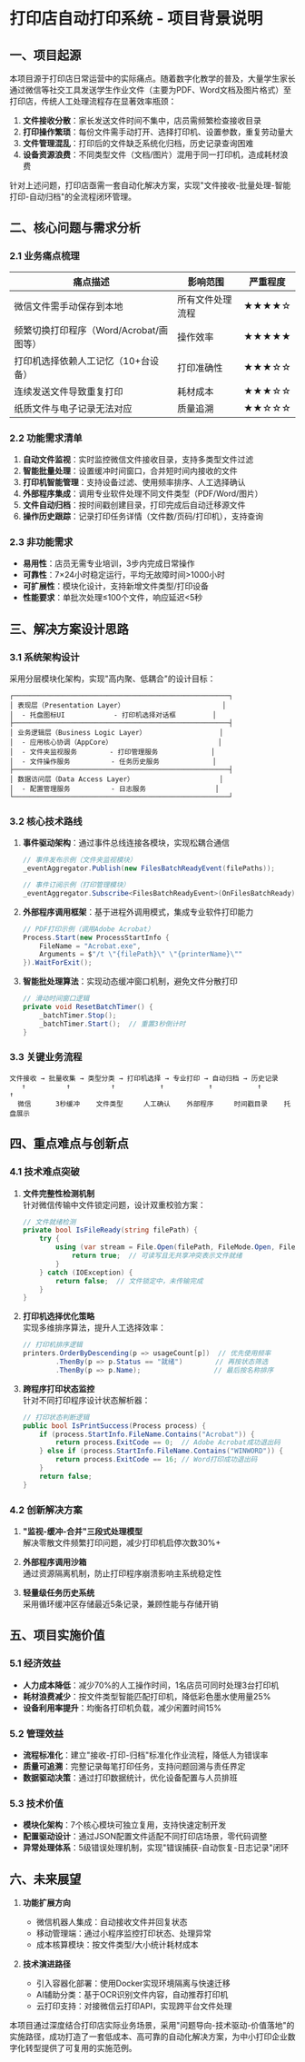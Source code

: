 # 打印店自动打印系统 - 项目背景说明

## 一、项目起源

本项目源于打印店日常运营中的实际痛点。随着数字化教学的普及，大量学生家长通过微信等社交工具发送学生作业文件（主要为PDF、Word文档及图片格式）至打印店，传统人工处理流程存在显著效率瓶颈：

1. **文件接收分散**：家长发送文件时间不集中，店员需频繁检查接收目录
2. **打印操作繁琐**：每份文件需手动打开、选择打印机、设置参数，重复劳动量大
3. **文件管理混乱**：打印后的文件缺乏系统化归档，历史记录查询困难
4. **设备资源浪费**：不同类型文件（文档/图片）混用于同一打印机，造成耗材浪费

针对上述问题，打印店亟需一套自动化解决方案，实现"文件接收-批量处理-智能打印-自动归档"的全流程闭环管理。

## 二、核心问题与需求分析

### 2.1 业务痛点梳理
| 痛点描述 | 影响范围 | 严重程度 |
|----------|----------|----------|
| 微信文件需手动保存到本地 | 所有文件处理流程 | ★★★★☆ |
| 频繁切换打印程序（Word/Acrobat/画图等） | 操作效率 | ★★★★★ |
| 打印机选择依赖人工记忆（10+台设备） | 打印准确性 | ★★★☆☆ |
| 连续发送文件导致重复打印 | 耗材成本 | ★★★☆☆ |
| 纸质文件与电子记录无法对应 | 质量追溯 | ★★☆☆☆ |

### 2.2 功能需求清单
1. **自动文件监视**：实时监控微信文件接收目录，支持多类型文件过滤
2. **智能批量处理**：设置缓冲时间窗口，合并短时间内接收的文件
3. **打印机智能管理**：支持设备过滤、使用频率排序、人工选择确认
4. **外部程序集成**：调用专业软件处理不同文件类型（PDF/Word/图片）
5. **文件自动归档**：按时间戳创建目录，打印完成后自动迁移源文件
6. **操作历史跟踪**：记录打印任务详情（文件数/页码/打印机），支持查询

### 2.3 非功能需求
- **易用性**：店员无需专业培训，3步内完成日常操作
- **可靠性**：7×24小时稳定运行，平均无故障时间>1000小时
- **可扩展性**：模块化设计，支持新增文件类型/打印设备
- **性能要求**：单批次处理≤100个文件，响应延迟<5秒

## 三、解决方案设计思路

### 3.1 系统架构设计
采用分层模块化架构，实现"高内聚、低耦合"的设计目标：

```
┌─────────────────────────────────────────────────────┐
│ 表现层（Presentation Layer）                        │
│  - 托盘图标UI            - 打印机选择对话框         │
├─────────────────────────────────────────────────────┤
│ 业务逻辑层（Business Logic Layer）                  │
│  - 应用核心协调（AppCore）                          │
│  - 文件夹监视服务        - 打印管理服务             │
│  - 文件操作服务          - 任务历史服务             │
├─────────────────────────────────────────────────────┤
│ 数据访问层（Data Access Layer）                     │
│  - 配置管理服务          - 日志服务                 │
└─────────────────────────────────────────────────────┘
```

### 3.2 核心技术路线
1. **事件驱动架构**：通过事件总线连接各模块，实现松耦合通信
   ```csharp
   // 事件发布示例（文件夹监视模块）
   _eventAggregator.Publish(new FilesBatchReadyEvent(filePaths));
   
   // 事件订阅示例（打印管理模块）
   _eventAggregator.Subscribe<FilesBatchReadyEvent>(OnFilesBatchReady);
   ```

2. **外部程序调用框架**：基于进程外调用模式，集成专业软件打印能力
   ```csharp
   // PDF打印示例（调用Adobe Acrobat）
   Process.Start(new ProcessStartInfo {
       FileName = "Acrobat.exe",
       Arguments = $"/t \"{filePath}\" \"{printerName}\""
   }).WaitForExit();
   ```

3. **智能批处理算法**：实现动态缓冲窗口机制，避免文件分散打印
   ```csharp
   // 滑动时间窗口逻辑
   private void ResetBatchTimer() {
       _batchTimer.Stop();
       _batchTimer.Start();  // 重置3秒倒计时
   }
   ```

### 3.3 关键业务流程
```
文件接收 → 批量收集 → 类型分类 → 打印机选择 → 专业打印 → 自动归档 → 历史记录
   ↑          ↑          ↑           ↑           ↑           ↑           ↑
  微信      3秒缓冲    文件类型     人工确认    外部程序     时间戳目录    托盘展示
```

## 四、重点难点与创新点

### 4.1 技术难点突破
1. **文件完整性检测机制**  
   针对微信传输中文件锁定问题，设计双重校验方案：
   ```csharp
   // 文件就绪检测
   private bool IsFileReady(string filePath) {
       try {
           using (var stream = File.Open(filePath, FileMode.Open, FileAccess.ReadWrite, FileShare.None)) {
               return true;  // 可读写且无共享冲突表示文件就绪
           }
       } catch (IOException) {
           return false;  // 文件锁定中，未传输完成
       }
   }
   ```

2. **打印机选择优化策略**  
   实现多维排序算法，提升人工选择效率：
   ```csharp
   // 打印机排序逻辑
   printers.OrderByDescending(p => usageCount[p])  // 优先使用频率
           .ThenBy(p => p.Status == "就绪")        // 再按状态筛选
           .ThenBy(p => p.Name);                  // 最后按名称排序
   ```

3. **跨程序打印状态监控**  
   针对不同打印程序设计状态解析器：
   ```csharp
   // 打印状态判断逻辑
   public bool IsPrintSuccess(Process process) {
       if (process.StartInfo.FileName.Contains("Acrobat")) {
           return process.ExitCode == 0;  // Adobe Acrobat成功退出码
       } else if (process.StartInfo.FileName.Contains("WINWORD")) {
           return process.ExitCode == 16; // Word打印成功退出码
       }
       return false;
   }
   ```

### 4.2 创新解决方案
1. **"监视-缓冲-合并"三段式处理模型**  
   解决零散文件频繁打印问题，减少打印机启停次数30%+

2. **外部程序调用沙箱**  
   通过资源隔离机制，防止打印程序崩溃影响主系统稳定性

3. **轻量级任务历史系统**  
   采用循环缓冲区存储最近5条记录，兼顾性能与存储开销

## 五、项目实施价值

### 5.1 经济效益
- **人力成本降低**：减少70%的人工操作时间，1名店员可同时处理3台打印机
- **耗材浪费减少**：按文件类型智能匹配打印机，降低彩色墨水使用量25%
- **设备利用率提升**：均衡各打印机负载，减少闲置时间15%

### 5.2 管理效益
- **流程标准化**：建立"接收-打印-归档"标准化作业流程，降低人为错误率
- **质量可追溯**：完整记录每笔打印任务，支持问题回溯与责任界定
- **数据驱动决策**：通过打印数据统计，优化设备配置与人员排班

### 5.3 技术价值
- **模块化架构**：7个核心模块可独立复用，支持快速定制开发
- **配置驱动设计**：通过JSON配置文件适配不同打印店场景，零代码调整
- **异常处理体系**：5级错误处理机制，实现"错误捕获-自动恢复-日志记录"闭环

## 六、未来展望
1. **功能扩展方向**  
   - 微信机器人集成：自动接收文件并回复状态
   - 移动管理端：通过小程序监控打印状态、处理异常
   - 成本核算模块：按文件类型/大小统计耗材成本

2. **技术演进路径**  
   - 引入容器化部署：使用Docker实现环境隔离与快速迁移
   - AI辅助分类：基于OCR识别文件内容，自动推荐打印机
   - 云打印支持：对接微信云打印API，实现跨平台文件处理

本项目通过深度结合打印店实际业务场景，采用"问题导向-技术驱动-价值落地"的实施路径，成功打造了一套低成本、高可靠的自动化解决方案，为中小打印企业数字化转型提供了可复用的实施范例。